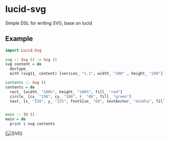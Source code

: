 # lucid-svg

Simple DSL for writing SVG, base on lucid

## Example

``` haskell
import Lucid.Svg
 
svg :: Svg () -> Svg ()
svg content = do
  doctype_
  with (svg11_ content) [version_ "1.1", width_ "300" , height_ "200"]

contents :: Svg ()
contents = do
  rect_ [width_ "100%", height_ "100%", fill_ "red"]
  circle_ [cx_ "150", cy_ "100", r_ "80", fill_ "green"]
  text_ [x_ "150", y_ "125", fontSize_ "60", textAnchor_ "middle", fill_ "white"] "SVG"


main :: IO ()
main = do
  print $ svg contents
```

[![SVG](http://i.imgur.com/dXu84xR.png))
